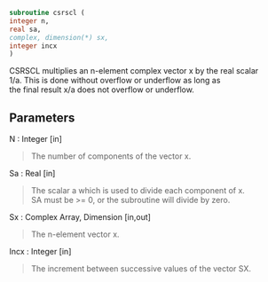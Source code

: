 ```fortran  
subroutine csrscl (  
integer n,  
real sa,  
complex, dimension(*) sx,  
integer incx  
)  
```  
  
CSRSCL multiplies an n-element complex vector x by the real scalar  
1/a.  This is done without overflow or underflow as long as  
the final result x/a does not overflow or underflow.  
  
## Parameters  
N : Integer [in]  
> The number of components of the vector x.  
  
Sa : Real [in]  
> The scalar a which is used to divide each component of x.  
> SA must be >= 0, or the subroutine will divide by zero.  
  
Sx : Complex Array, Dimension [in,out]  
> The n-element vector x.  
  
Incx : Integer [in]  
> The increment between successive values of the vector SX.  
  
